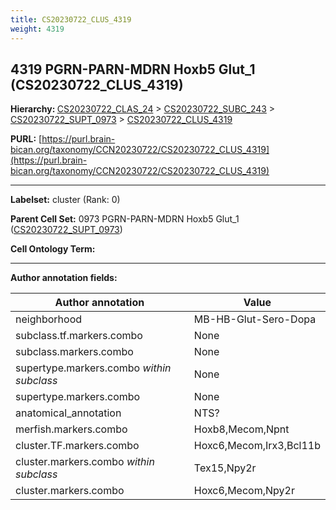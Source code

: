 ```yaml
---
title: CS20230722_CLUS_4319
weight: 4319
---
```

## 4319 PGRN-PARN-MDRN Hoxb5 Glut_1 (CS20230722_CLUS_4319)
<b>Hierarchy: </b>
[CS20230722_CLAS_24](../CS20230722_CLAS_24) >
[CS20230722_SUBC_243](../CS20230722_SUBC_243) >
[CS20230722_SUPT_0973](../CS20230722_SUPT_0973) >
[CS20230722_CLUS_4319](../CS20230722_CLUS_4319)

**PURL:** [https://purl.brain-bican.org/taxonomy/CCN20230722/CS20230722_CLUS_4319](https://purl.brain-bican.org/taxonomy/CCN20230722/CS20230722_CLUS_4319)

---


**Labelset:** cluster (Rank: 0)

**Parent Cell Set:** 0973 PGRN-PARN-MDRN Hoxb5 Glut_1 ([CS20230722_SUPT_0973](../CS20230722_SUPT_0973))



**Cell Ontology Term:** 

[MARKER GENES.]: #


---

[TRANSFERRED ANNOTATIONS.]: #


[AUTHOR ANNOTATION FIELDS.]: #


**Author annotation fields:**

| Author annotation | Value |
|-------------------|-------|
|neighborhood|MB-HB-Glut-Sero-Dopa|
|subclass.tf.markers.combo|None|
|subclass.markers.combo|None|
|supertype.markers.combo _within subclass_|None|
|supertype.markers.combo|None|
|anatomical_annotation|NTS?|
|merfish.markers.combo|Hoxb8,Mecom,Npnt|
|cluster.TF.markers.combo|Hoxc6,Mecom,Irx3,Bcl11b|
|cluster.markers.combo _within subclass_|Tex15,Npy2r|
|cluster.markers.combo|Hoxc6,Mecom,Npy2r|
